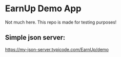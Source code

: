 # EarnUp Demo App

Not much here. This repo is made for testing purposes!

## Simple json server:
https://my-json-server.typicode.com/EarnUp/demo